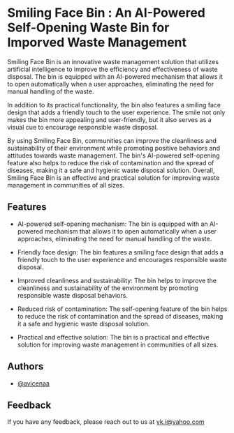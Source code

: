 
# Smiling Face Bin : An AI-Powered Self-Opening Waste Bin for Imporved Waste Management

Smiling Face Bin is an innovative waste management solution that utilizes artificial intelligence to improve the efficiency and effectiveness of waste disposal. The bin is equipped with an AI-powered mechanism that allows it to open automatically when a user approaches, eliminating the need for manual handling of the waste.

In addition to its practical functionality, the bin also features a smiling face design that adds a friendly touch to the user experience. The smile not only makes the bin more appealing and user-friendly, but it also serves as a visual cue to encourage responsible waste disposal.

By using Smiling Face Bin, communities can improve the cleanliness and sustainability of their environment while promoting positive behaviors and attitudes towards waste management. The bin's AI-powered self-opening feature also helps to reduce the risk of contamination and the spread of diseases, making it a safe and hygienic waste disposal solution. Overall, Smiling Face Bin is an effective and practical solution for improving waste management in communities of all sizes.




## Features

- AI-powered self-opening mechanism: The bin is equipped with an AI-powered mechanism that allows it to open automatically when a user approaches, eliminating the need for manual handling of the waste.

- Friendly face design: The bin features a smiling face design that adds a friendly touch to the user experience and encourages responsible waste disposal.

- Improved cleanliness and sustainability: The bin helps to improve the cleanliness and sustainability of the environment by promoting responsible waste disposal behaviors.

- Reduced risk of contamination: The self-opening feature of the bin helps to reduce the risk of contamination and the spread of diseases, making it a safe and hygienic waste disposal solution.

- Practical and effective solution: The bin is a practical and effective solution for improving waste management in communities of all sizes.


## Authors

- [@avicenaa](https://www.github.com/avicenaa)


## Feedback

If you have any feedback, please reach out to us at yk.i@yahoo.com


